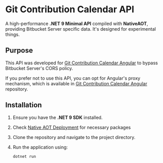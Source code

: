 # Git Contribution Calendar API  

A high-performance **.NET 9 Minimal API** compiled with **NativeAOT**, providing Bitbucket Server specific data. It's designed for experimental things.

## Purpose  

This API was developed for [Git Contribution Calendar Angular](https://github.com/alpvelioglu/git-contribution-calendar-angular) to bypass Bitbucket Server's CORS policy.  

If you prefer not to use this API, you can opt for Angular's proxy mechanism, which is available in [Git Contribution Calendar Angular](https://github.com/alpvelioglu/git-contribution-calendar-angular) repository.

## Installation  

1. Ensure you have the **.NET 9 SDK** installed.
2. Check [Native AOT Deployment](https://learn.microsoft.com/en-us/dotnet/core/deploying/native-aot/?tabs=windows%2Cnet8) for necessary packages
3. Clone the repository and navigate to the project directory.  
4. Run the application using:  

   ```sh
   dotnet run
